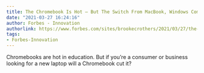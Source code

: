 ```yaml
---
title: The Chromebook Is Hot — But The Switch From MacBook, Windows Comes With Issues
date: "2021-03-27 16:24:16"
author: Forbes - Innovation
authorlink: https://www.forbes.com/sites/brookecrothers/2021/03/27/the-chromebook-is-hot---but-the-switch-from-macbook-windows-comes-with-issues/
tags:
- Forbes-Innovation
---
```

Chromebooks are hot in education. But if you’re a consumer or business looking for a new laptop will a Chromebook cut it?